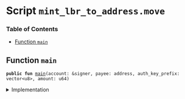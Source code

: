 
<a name="SCRIPT"></a>

# Script `mint_lbr_to_address.move`

### Table of Contents

-  [Function `main`](#SCRIPT_main)



<a name="SCRIPT_main"></a>

## Function `main`



<pre><code><b>public</b> <b>fun</b> <a href="#SCRIPT_main">main</a>(account: &signer, payee: address, auth_key_prefix: vector&lt;u8&gt;, amount: u64)
</code></pre>



<details>
<summary>Implementation</summary>


<pre><code><b>fun</b> <a href="#SCRIPT_main">main</a>(account: &signer, payee: address, auth_key_prefix: vector&lt;u8&gt;, amount: u64) {
  <b>if</b> (!<a href="../../modules/doc/LibraAccount.md#0x0_LibraAccount_exists">LibraAccount::exists</a>(payee)) {
      <a href="../../modules/doc/LibraAccount.md#0x0_LibraAccount_create_testnet_account">LibraAccount::create_testnet_account</a>&lt;<a href="../../modules/doc/LBR.md#0x0_LBR">LBR</a>&gt;(payee, auth_key_prefix);
  };
  <a href="../../modules/doc/LibraAccount.md#0x0_LibraAccount_mint_lbr_to_address">LibraAccount::mint_lbr_to_address</a>(account, payee, amount);
}
</code></pre>



</details>
